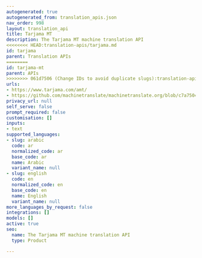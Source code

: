 ```yaml
---
autogenerated: true
autogenerated_from: translation_apis.json
nav_order: 998
layout: translation_api
title: Tarjama MT
description: The Tarjama MT machine translation API
<<<<<<<< HEAD:translation-apis/tarjama.md
id: tarjama
parent: Translation APIs
========
id: tarjama-mt
parent: APIs
>>>>>>>> 061d7506 (Change IDs to avoid duplicate slugs):translation-apis/tarjama-mt.md
urls:
- https://www.tarjama.com/amt/
- https://github.com/machinetranslate/machinetranslate.org/blob/c7a75040f1bdfce144272231a7d253273b58cb33/files/C-TarjamaMTAPIDescription-150622-0817.pdf
privacy_url: null
self_serve: false
prompt_required: false
customisation: []
inputs:
- text
supported_languages:
- slug: arabic
  code: ar
  normalized_code: ar
  base_code: ar
  name: Arabic
  variant_name: null
- slug: english
  code: en
  normalized_code: en
  base_code: en
  name: English
  variant_name: null
more_languages_by_request: false
integrations: []
models: []
active: true
seo:
  name: The Tarjama MT machine translation API
  type: Product

---
```


